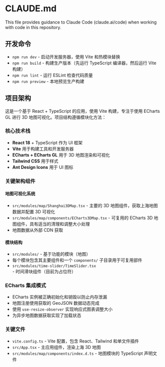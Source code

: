 # CLAUDE.md

This file provides guidance to Claude Code (claude.ai/code) when working with code in this repository.

## 开发命令

- `npm run dev` - 启动开发服务器，使用 Vite 和热模块替换
- `npm run build` - 构建生产版本（先运行 TypeScript 编译器，然后运行 Vite 构建）
- `npm run lint` - 运行 ESLint 检查代码质量
- `npm run preview` - 本地预览生产构建

## 项目架构

这是一个基于 React + TypeScript 的应用，使用 Vite 构建，专注于使用 ECharts GL 进行 3D 地图可视化。项目结构遵循模块化方法：

### 核心技术栈

- **React 18** + TypeScript 作为 UI 框架
- **Vite** 用于构建工具和开发服务器
- **ECharts + ECharts GL** 用于 3D 地图渲染和可视化
- **Tailwind CSS** 用于样式
- **Ant Design Icons** 用于 UI 图标

### 关键架构组件

#### 地图可视化系统

- `src/modules/map/Shanghai3DMap.tsx` - 主要的 3D 地图组件，获取上海地图数据并配置 3D 可视化
- `src/modules/map/components/ECharts3DMap.tsx` - 可复用的 ECharts 3D 地图组件，具有适当的清理和调整大小处理
- 地图数据从外部 CDN 获取

#### 模块结构

- `src/modules/` - 基于功能的模块（地图）
- 每个模块包含其主要组件和一个 `components/` 子目录用于可复用部件
- `src/modules/time-slider/TimeSlider.tsx` - 时间滑块组件（目前为占位符）

### ECharts 集成模式

- ECharts 实例被正确初始化和销毁以防止内存泄漏
- 地图注册使用获取的 GeoJSON 数据动态完成
- 使用 `use-resize-observer` 实现响应式图表调整大小
- 为异步地图数据获取实现了加载状态

### 关键文件

- `vite.config.ts` - Vite 配置，包含 React、Tailwind 和单文件插件
- `src/App.tsx` - 主应用组件，渲染上海 3D 地图
- `src/modules/map/components/index.d.ts` - 地图模块的 TypeScript 声明文件
